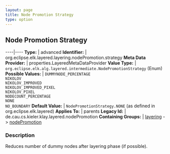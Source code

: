 ```yaml
---
layout: page
title: Node Promotion Strategy
type: option
---
```

## Node Promotion Strategy

----|----
**Type:** | advanced
**Identifier:** | org.eclipse.elk.layered.layering.nodePromotion.strategy
**Meta Data Provider:** | properties.LayeredMetaDataProvider
**Value Type:** | `org.eclipse.elk.alg.layered.intermediate.NodePromotionStrategy` (Enum)
**Possible Values:** | `DUMMYNODE_PERCENTAGE`<br>`NIKOLOV`<br>`NIKOLOV_IMPROVED`<br>`NIKOLOV_IMPROVED_PIXEL`<br>`NIKOLOV_PIXEL`<br>`NODECOUNT_PERCENTAGE`<br>`NONE`<br>`NO_BOUNDARY`
**Default Value:** | `NodePromotionStrategy.NONE` (as defined in org.eclipse.elk.layered)
**Applies To:** | parents
**Legacy Id:** | de.cau.cs.kieler.klay.layered.nodePromotion
**Containing Groups:** | [layering](org-eclipse-elk-layered-layering) -> [nodePromotion](org-eclipse-elk-layered-layering-nodePromotion)

### Description

Reduces number of dummy nodes after layering phase (if possible).
